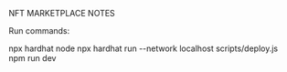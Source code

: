 NFT MARKETPLACE NOTES

Run commands:

npx hardhat node
npx hardhat run --network localhost scripts/deploy.js
npm run dev
